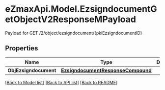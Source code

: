 # eZmaxApi.Model.EzsigndocumentGetObjectV2ResponseMPayload
Payload for GET /2/object/ezsigndocument/{pkiEzsigndocumentID}

## Properties

Name | Type | Description | Notes
------------ | ------------- | ------------- | -------------
**ObjEzsigndocument** | [**EzsigndocumentResponseCompound**](EzsigndocumentResponseCompound.md) |  | 

[[Back to Model list]](../README.md#documentation-for-models) [[Back to API list]](../README.md#documentation-for-api-endpoints) [[Back to README]](../README.md)


